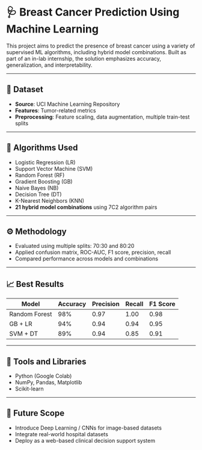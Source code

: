 # 🩺 Breast Cancer Prediction Using Machine Learning

This project aims to predict the presence of breast cancer using a variety of supervised ML algorithms, including hybrid model combinations. Built as part of an in-lab internship, the solution emphasizes accuracy, generalization, and interpretability.

---

## 🧪 Dataset

- **Source**: UCI Machine Learning Repository
- **Features**: Tumor-related metrics
- **Preprocessing**: Feature scaling, data augmentation, multiple train-test splits

---

## 🤖 Algorithms Used

- Logistic Regression (LR)
- Support Vector Machine (SVM)
- Random Forest (RF)
- Gradient Boosting (GB)
- Naive Bayes (NB)
- Decision Tree (DT)
- K-Nearest Neighbors (KNN)
- **21 hybrid model combinations** using 7C2 algorithm pairs

---

## ⚙️ Methodology

- Evaluated using multiple splits: 70:30 and 80:20
- Applied confusion matrix, ROC-AUC, F1 score, precision, recall
- Compared performance across models and combinations

---

## 📈 Best Results

| Model | Accuracy | Precision | Recall | F1 Score |
|-------|----------|-----------|--------|----------|
| Random Forest | 98% | 0.97 | 1.00 | 0.98 |
| GB + LR | 94% | 0.94 | 0.94 | 0.95 |
| SVM + DT | 89% | 0.94 | 0.85 | 0.91 |

---

## 🔬 Tools and Libraries

- Python (Google Colab)
- NumPy, Pandas, Matplotlib
- Scikit-learn

---

## 🚀 Future Scope

- Introduce Deep Learning / CNNs for image-based datasets
- Integrate real-world hospital datasets
- Deploy as a web-based clinical decision support system
